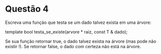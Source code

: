 # Questão 4

Escreva uma função que testa se um dado talvez exista em uma árvore:

template <typename T> bool testa_se_existe(arvore<T> * raiz, const T & dado);

Se sua função retornar true, o dado talvez exista na árvore (mas pode não existir !). Se retornar false, o dado com certeza não está na árvore.

